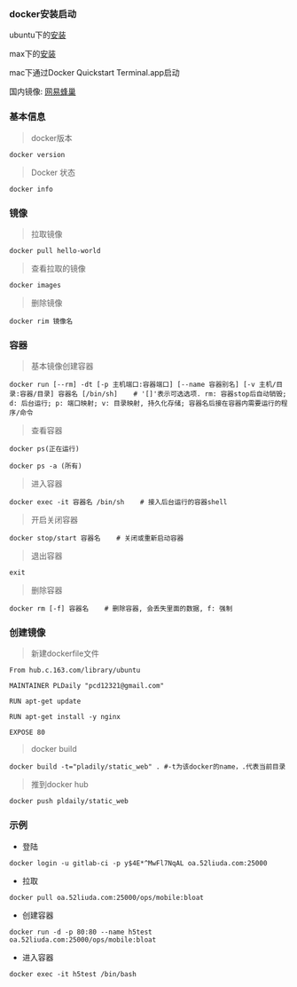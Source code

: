 ### docker安装启动

ubuntu下的[安装](https://docs.docker.com/engine/installation/linux/docker-ce/ubuntu/#install-from-a-package)

max下的[安装]( [https://download.docker.com/mac/stable/Docker.dmg](https://download.docker.com/mac/stable/Docker.dmg))

mac下通过Docker Quickstart Terminal.app启动

国内镜像: [网易蜂巢](https://c.163.com/hub#/m/library/)

### 基本信息

> docker版本

```
docker version
```

> Docker 状态

```
docker info
```

### 镜像

> 拉取镜像

```
docker pull hello-world
```

> 查看拉取的镜像

```
docker images
```

> 删除镜像

```
docker rim 镜像名 
```

### 容器

> 基本镜像创建容器

```
docker run [--rm] -dt [-p 主机端口:容器端口] [--name 容器别名] [-v 主机/目录:容器/目录] 容器名 [/bin/sh]    # '[]'表示可选选项. rm: 容器stop后自动销毁; d: 后台运行; p: 端口映射; v: 目录映射, 持久化存储; 容器名后接在容器内需要运行的程序/命令
```

> 查看容器

```
docker ps(正在运行)
```

```
docker ps -a (所有)
```

> 进入容器

```
docker exec -it 容器名 /bin/sh    # 接入后台运行的容器shell
```

> 开启关闭容器

```
docker stop/start 容器名    # 关闭或重新启动容器
```

> 退出容器

```
exit
```

> 删除容器

```
docker rm [-f] 容器名    # 删除容器, 会丢失里面的数据, f: 强制
```

### 创建镜像

> 新建dockerfile文件

```
From hub.c.163.com/library/ubuntu

MAINTAINER PLDaily "pcd12321@gmail.com"

RUN apt-get update

RUN apt-get install -y nginx

EXPOSE 80

```

> docker build

```
docker build -t="pladily/static_web" . #-t为该docker的name，.代表当前目录
```

> 推到docker hub

```
docker push pldaily/static_web
```

### 示例

- 登陆

```
docker login -u gitlab-ci -p y$4E*^MwFl7NqAL oa.52liuda.com:25000
```

- 拉取

```
docker pull oa.52liuda.com:25000/ops/mobile:bloat
```

- 创建容器

```
docker run -d -p 80:80 --name h5test oa.52liuda.com:25000/ops/mobile:bloat
```

- 进入容器

```
docker exec -it h5test /bin/bash
```

